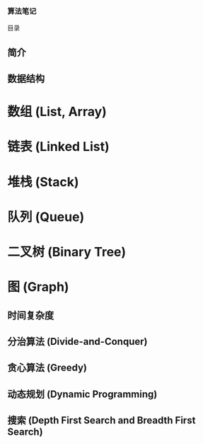 ### 算法笔记

目录
## 简介
## 数据结构
# 数组 (List, Array)
# 链表 (Linked List)
# 堆栈 (Stack)
# 队列 (Queue)
# 二叉树 (Binary Tree)
# 图 (Graph)
## 时间复杂度
## 分治算法 (Divide-and-Conquer)
## 贪心算法 (Greedy)
## 动态规划 (Dynamic Programming)
## 搜索 (Depth First Search and Breadth First Search)

